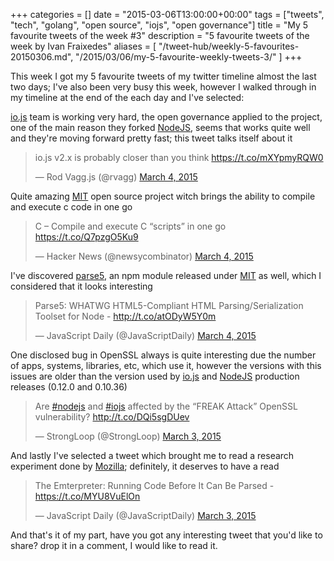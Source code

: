 +++
categories = []
date = "2015-03-06T13:00:00+00:00"
tags = ["tweets", "tech", "golang", "open source", "iojs", "open governance"]
title = "My 5 favourite tweets of the week #3"
description = "5 favourite tweets of the week by Ivan Fraixedes"
aliases = [
  "/tweet-hub/weekly-5-favourites-20150306.md",
  "/2015/03/06/my-5-favourite-weekly-tweets-3/"
]
+++

This week I got my 5 favourite tweets of my twitter timeline almost the last two days; I've also been very busy this week, however I walked through in my timeline at the end of the each day and I've selected:

[io.js](https://iojs.org/en/index.html) team is working very hard, the open governance applied to the project, one of the main reason they forked [NodeJS](http://nodejs.org/), seems that works quite well and they're moving forward pretty fast; this tweet talks itself about it

<blockquote class="twitter-tweet tw-align-center" data-partner="tweetdeck"><p>io.js v2.x is probably closer than you think <a href="https://t.co/mXYpmyRQW0">https://t.co/mXYpmyRQW0</a></p>&mdash; Rod Vagg.js (@rvagg) <a href="https://twitter.com/rvagg/status/573260340856795136">March 4, 2015</a></blockquote>
<script async src="//platform.twitter.com/widgets.js" charset="utf-8"></script>

Quite amazing [MIT](http://opensource.org/licenses/MIT) open source project witch brings the ability to compile and execute c code in one go

<blockquote class="twitter-tweet tw-align-center" data-partner="tweetdeck"><p>C – Compile and execute C “scripts” in one go <a href="https://t.co/Q7pzgO5Ku9">https://t.co/Q7pzgO5Ku9</a></p>&mdash; Hacker News (@newsycombinator) <a href="https://twitter.com/newsycombinator/status/573151372432031744">March 4, 2015</a></blockquote>
<script async src="//platform.twitter.com/widgets.js" charset="utf-8"></script>


I've discovered [parse5](http://inikulin.github.io/parse5/), an npm module released under [MIT](http://opensource.org/licenses/MIT) as well, which I considered that it looks interesting

<blockquote class="twitter-tweet tw-align-center" data-partner="tweetdeck"><p>Parse5: WHATWG HTML5-Compliant HTML Parsing/Serialization Toolset for Node - <a href="http://t.co/atODyW5Y0m">http://t.co/atODyW5Y0m</a></p>&mdash; JavaScript Daily (@JavaScriptDaily) <a href="https://twitter.com/JavaScriptDaily/status/573126517422727168">March 4, 2015</a></blockquote>
<script async src="//platform.twitter.com/widgets.js" charset="utf-8"></script>


One disclosed bug in OpenSSL always is quite interesting due the number of apps, systems, libraries, etc, which use it, however the versions with this issues are older than the version used by [io.js](https://iojs.org/en/index.html) and [NodeJS](http://nodejs.org/) production releases (0.12.0 and 0.10.36)

<blockquote class="twitter-tweet tw-align-center" data-partner="tweetdeck"><p>Are <a href="https://twitter.com/hashtag/nodejs?src=hash">#nodejs</a> and <a href="https://twitter.com/hashtag/iojs?src=hash">#iojs</a> affected by the “FREAK Attack” OpenSSL vulnerability? <a href="http://t.co/DQi5sgDUev">http://t.co/DQi5sgDUev</a></p>&mdash; StrongLoop (@StrongLoop) <a href="https://twitter.com/StrongLoop/status/572900126890467328">March 3, 2015</a></blockquote>
<script async src="//platform.twitter.com/widgets.js" charset="utf-8"></script>


And lastly I've selected a tweet which brought me to read a research experiment done by [Mozilla](https://www.mozilla.org/e); definitely, it deserves to have a read

<blockquote class="twitter-tweet tw-align-center" data-partner="tweetdeck"><p>The Emterpreter: Running Code Before It Can Be Parsed - <a href="https://t.co/MYU8VuElOn">https://t.co/MYU8VuElOn</a></p>&mdash; JavaScript Daily (@JavaScriptDaily) <a href="https://twitter.com/JavaScriptDaily/status/572885177527107585">March 3, 2015</a></blockquote>
<script async src="//platform.twitter.com/widgets.js" charset="utf-8"></script>


And that's it of my part, have you got any interesting tweet that you'd like to share? drop it in a comment, I would like to read it.
